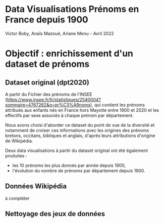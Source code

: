 Data Visualisations Prénoms en France depuis 1900
===
Victor Boby, Anaïs Mazoué, Ariane Menu - Avril 2022

# Objectif : enrichissement d'un dataset de prénoms

## Dataset original (dpt2020)
A partir du Fichier des prénoms de l'INSEE (https://www.insee.fr/fr/statistiques/2540004?sommaire=4767262&q=pr%C3%A9noms), qui contient les prénoms attribués aux enfants nés en France hors Mayotte entre 1900 et 2020 et les effectifs par sexe associés à chaque prénom par département.

Nous avons choisi d'aborder ce dataset du point de vue de la diversité et notamment de croiser ces informations avec les origines des prénoms bretons, occitans, bibliques et anglais, d'après leurs attributions d'origine de Wikipédia.

Deux data visualisations à partir du dataset original ont été également produites :
- les 10 prénoms les plus donnés par année depuis 1900,
- l'évolution du nombre de prénoms par département depuis 1900.

## Données Wikipédia
à compléter

## Nettoyage des jeux de données



